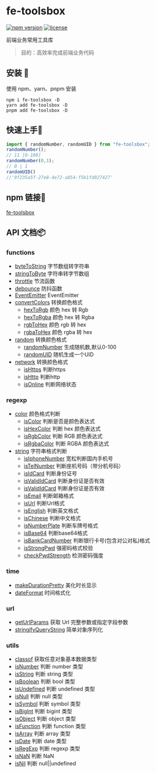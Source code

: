 # fe-toolsbox

[![npm version](https://img.shields.io/static/v1?label=npm&message=v0.0.7&color=blue)](https://www.npmjs.com/package/fe-toolsbox) [![license](https://img.shields.io/static/v1?label=license&message=MIT&color=green)](https://github.com/chenym1992/toolsbox/blob/main/LICENSE)

前端业务常用工具库

> 目的：高效率完成前端业务代码

## 安装 :wrench:
使用 npm、yarn、pnpm 安装

```shell
npm i fe-toolsbox -D
yarn add fe-toolsbox -D
pnpm add fe-toolsbox -D
```

## 快速上手:key:

```js
import { randomNumber, randomUID } from "fe-toolsbox";
randomNumber();
// 11 [0-100]
randomNumber(0,1);
// 0 | 1
randomUID()
//'9f235a5f-27e8-4e72-a854-f5b1fd027427'
```

## npm 链接:link:

[fe-toolsbox](https://www.npmjs.com/package/fe-toolsbox)

## API 文档:package:

### functions

- [byteToString](https://github.com/chenym1992/toolsbox/blob/main/src/funtions/byteToString.ts) 字节数组转字符串
- [stringToByte](https://github.com/chenym1992/toolsbox/blob/main/src/funtions/stringToByte.ts) 字符串转字节数组
- [throttle](https://github.com/chenym1992/toolsbox/blob/main/src/funtions/throttle.ts) 节流函数
- [debounce](https://github.com/chenym1992/toolsbox/blob/main/src/funtions/debounce.ts) 防抖函数
- [EventEmitter](https://github.com/chenym1992/toolsbox/blob/main/src/funtions/eventEmitter.ts) EventEmitter
- [convertColors](https://github.com/chenym1992/toolsbox/blob/main/src/funtions/convertColors.ts) 转换颜色格式
  - [hexToRgb](https://github.com/chenym1992/toolsbox/blob/main/src/funtions/convertColors.ts#L12) 颜色 hex 转 Rgb
  - [hexToRgba](https://github.com/chenym1992/toolsbox/blob/main/src/funtions/convertColors.ts#L33) 颜色 hex 转 Rgba
  - [rgbToHex](https://github.com/chenym1992/toolsbox/blob/main/src/funtions/convertColors.ts#L59) 颜色 rgb 转 hex
  - [rgbaToHex](https://github.com/chenym1992/toolsbox/blob/main/src/funtions/convertColors.ts#L83) 颜色 rgba 转 hex
- [random](https://github.com/chenym1992/toolsbox/blob/main/src/funtions/random.ts) 转换颜色格式
  - [randomNumber](https://github.com/chenym1992/toolsbox/blob/main/src/funtions/random.ts#L9) 生成随机数,默认0-100
  - [randomUID](https://github.com/chenym1992/toolsbox/blob/main/src/funtions/random.ts#L18) 随机生成一个UID
- [network](https://github.com/chenym1992/toolsbox/blob/main/src/funtions/network.ts) 转换颜色格式
  - [isHttps](https://github.com/chenym1992/toolsbox/blob/main/src/funtions/network.ts#L6) 判断https
  - [isHttp](https://github.com/chenym1992/toolsbox/blob/main/src/funtions/network.ts#L16) 判断http
  - [isOnline](https://github.com/chenym1992/toolsbox/blob/main/src/funtions/network.ts#L25) 判断网络状态

### regexp

- [color](https://github.com/chenym1992/toolsbox/blob/main/src/regexp/color.ts) 颜色格式判断
  - [isColor](https://github.com/chenym1992/toolsbox/blob/main/src/regexp/color.ts#L53) 判断是否是颜色表达式
  - [isHexColor](https://github.com/chenym1992/toolsbox/blob/main/src/regexp/color.ts#L16) 判断 hex 颜色表达式
  - [isRgbColor](https://github.com/chenym1992/toolsbox/blob/main/src/regexp/color.ts#L31) 判断 RGB 颜色表达式
  - [isRgbaColor](https://github.com/chenym1992/toolsbox/blob/main/src/regexp/color.ts#L48) 判断 RGBA 颜色表达式
- [string](https://github.com/chenym1992/toolsbox/blob/main/src/regexp/string.ts) 字符串格式判断
  - [isIphoneNumber](https://github.com/chenym1992/toolsbox/blob/main/src/regexp/string.ts#L15) 宽松判断国内手机号
  - [isTelNumber](https://github.com/chenym1992/toolsbox/blob/main/src/regexp/string.ts#L32) 判断座机号码（带分机号码）
  - [isIdCard](https://github.com/chenym1992/toolsbox/blob/main/src/regexp/string.ts#L51) 判断身份证号
  - [isValidIdCard](https://github.com/chenym1992/toolsbox/blob/main/src/regexp/string.ts#L64) 判断身份证是否有效
  - [isValidIdCard](https://github.com/chenym1992/toolsbox/blob/main/src/regexp/string.ts#L64) 判断身份证是否有效
  - [isEmail](https://github.com/chenym1992/toolsbox/blob/main/src/regexp/string.ts#L154) 判断邮箱格式
  - [isUrl](https://github.com/chenym1992/toolsbox/blob/main/src/regexp/string.ts#L167) 判断Url格式
  - [isEnglish](https://github.com/chenym1992/toolsbox/blob/main/src/regexp/string.ts#L178) 判断英文格式
  - [isChinese](https://github.com/chenym1992/toolsbox/blob/main/src/regexp/string.ts#L187) 判断中文格式
  - [isNumberPlate](https://github.com/chenym1992/toolsbox/blob/main/src/regexp/string.ts#L202) 判断车牌号格式
  - [isBase64](https://github.com/chenym1992/toolsbox/blob/main/src/regexp/string.ts#L217) 判断base64格式
  - [isBankCardNumber](https://github.com/chenym1992/toolsbox/blob/main/src/regexp/string.ts#L228) 判断银行卡号(包含对公对私)格式
  - [isStrongPwd](https://github.com/chenym1992/toolsbox/blob/main/src/regexp/string.ts#L238) 强密码格式校验
  - [checkPwdStrength](https://github.com/chenym1992/toolsbox/blob/main/src/regexp/string.ts#L261) 检测密码强度
### time

- [makeDurationPretty](https://github.com/chenym1992/toolsbox/blob/main/src/time/makeDurationPretty.ts) 美化时长显示
- [dateFormat](https://github.com/chenym1992/toolsbox/blob/main/src/time/dateFormat.ts) 时间格式化

### url

- [getUrlParams](https://github.com/chenym1992/toolsbox/blob/main/src/url/getUrlParams.ts) 获取 Url 完整参数或指定字段参数
- [stringifyQueryString](https://github.com/chenym1992/toolsbox/blob/main/src/url/stringifyQueryString.ts) 简单对象序列化

### utils

- [classof](https://github.com/chenym1992/toolsbox/blob/main/src/utils/index.ts#L20) 获取任意对象基本数据类型
- [isNumber](https://github.com/chenym1992/toolsbox/blob/main/src/utils/index.ts#L32) 判断 number 类型
- [isString](https://github.com/chenym1992/toolsbox/blob/main/src/utils/index.ts#L41) 判断 string 类型
- [isBoolean](https://github.com/chenym1992/toolsbox/blob/main/src/utils/index.ts#L50) 判断 bool 类型
- [isUndefined](https://github.com/chenym1992/toolsbox/blob/main/src/utils/index.ts#L59) 判断 undefined 类型
- [isNull](https://github.com/chenym1992/toolsbox/blob/main/src/utils/index.ts#L68) 判断 null 类型
- [isSymbol](https://github.com/chenym1992/toolsbox/blob/main/src/utils/index.ts#L77) 判断 symbol 类型
- [isBigInt](https://github.com/chenym1992/toolsbox/blob/main/src/utils/index.ts#L86) 判断 bigint 类型
- [isObject](https://github.com/chenym1992/toolsbox/blob/main/src/utils/index.ts#L95) 判断 object 类型
- [isFunction](https://github.com/chenym1992/toolsbox/blob/main/src/utils/index.ts#L104) 判断 function 类型
- [isArray](https://github.com/chenym1992/toolsbox/blob/main/src/utils/index.ts#L113) 判断 array 类型
- [isDate](https://github.com/chenym1992/toolsbox/blob/main/src/utils/index.ts#L122) 判断 date 类型
- [isRegExp](https://github.com/chenym1992/toolsbox/blob/main/src/utils/index.ts#L31) 判断 regexp 类型
- [isNaN](https://github.com/chenym1992/toolsbox/blob/main/src/utils/index.ts#L140) 判断 NaN
- [isNil](https://github.com/chenym1992/toolsbox/blob/main/src/utils/index.ts#L149) 判断 null||undefined

